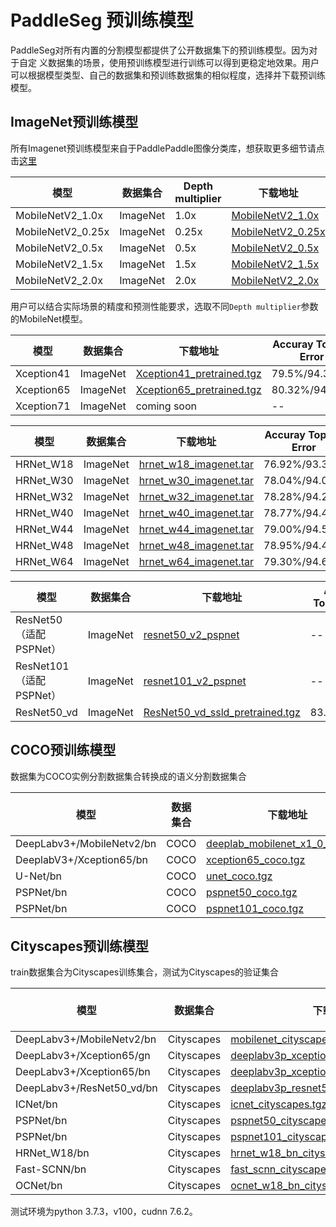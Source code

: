 # PaddleSeg 预训练模型

PaddleSeg对所有内置的分割模型都提供了公开数据集下的预训练模型。因为对于自定
义数据集的场景，使用预训练模型进行训练可以得到更稳定地效果。用户可以根据模型类型、自己的数据集和预训练数据集的相似程度，选择并下载预训练模型。

## ImageNet预训练模型

所有Imagenet预训练模型来自于PaddlePaddle图像分类库，想获取更多细节请点击[这里](https://github.com/PaddlePaddle/models/tree/develop/PaddleCV/image_classification)

| 模型 | 数据集合 | Depth multiplier | 下载地址 | Accuray Top1/5 Error|
|---|---|---|---|---|
| MobileNetV2_1.0x  | ImageNet | 1.0x | [MobileNetV2_1.0x](https://paddle-imagenet-models-name.bj.bcebos.com/MobileNetV2_pretrained.tar) | 72.15%/90.65% |
| MobileNetV2_0.25x | ImageNet | 0.25x |[MobileNetV2_0.25x](https://paddle-imagenet-models-name.bj.bcebos.com/MobileNetV2_x0_25_pretrained.tar) | 53.21%/76.52% |
| MobileNetV2_0.5x  | ImageNet | 0.5x | [MobileNetV2_0.5x](https://paddle-imagenet-models-name.bj.bcebos.com/MobileNetV2_x0_5_pretrained.tar) | 65.03%/85.72% |
| MobileNetV2_1.5x  | ImageNet | 1.5x | [MobileNetV2_1.5x](https://paddle-imagenet-models-name.bj.bcebos.com/MobileNetV2_x1_5_pretrained.tar) | 74.12%/91.67% |
| MobileNetV2_2.0x  | ImageNet | 2.0x | [MobileNetV2_2.0x](https://paddle-imagenet-models-name.bj.bcebos.com/MobileNetV2_x2_0_pretrained.tar) | 75.23%/92.58% |

用户可以结合实际场景的精度和预测性能要求，选取不同`Depth multiplier`参数的MobileNet模型。

| 模型 | 数据集合 | 下载地址 | Accuray Top1/5 Error |
|---|---|---|---|
| Xception41 | ImageNet | [Xception41_pretrained.tgz](https://paddleseg.bj.bcebos.com/models/Xception41_pretrained.tgz) | 79.5%/94.38% |
| Xception65 | ImageNet | [Xception65_pretrained.tgz](https://paddleseg.bj.bcebos.com/models/Xception65_pretrained.tgz) | 80.32%/94.47% |
| Xception71 | ImageNet | coming soon | -- |

| 模型 | 数据集合 | 下载地址 | Accuray Top1/5 Error |
|---|---|---|---|
| HRNet_W18 | ImageNet | [hrnet_w18_imagenet.tar](https://paddleseg.bj.bcebos.com/models/hrnet_w18_imagenet.tar) | 76.92%/93.39% |
| HRNet_W30 | ImageNet | [hrnet_w30_imagenet.tar](https://paddleseg.bj.bcebos.com/models/hrnet_w30_imagenet.tar) | 78.04%/94.02% |
| HRNet_W32 | ImageNet | [hrnet_w32_imagenet.tar](https://paddleseg.bj.bcebos.com/models/hrnet_w32_imagenet.tar) | 78.28%/94.24% |
| HRNet_W40 | ImageNet | [hrnet_w40_imagenet.tar](https://paddleseg.bj.bcebos.com/models/hrnet_w40_imagenet.tar) | 78.77%/94.47% |
| HRNet_W44 | ImageNet | [hrnet_w44_imagenet.tar](https://paddleseg.bj.bcebos.com/models/hrnet_w44_imagenet.tar) | 79.00%/94.51% |
| HRNet_W48 | ImageNet | [hrnet_w48_imagenet.tar](https://paddleseg.bj.bcebos.com/models/hrnet_w48_imagenet.tar) | 78.95%/94.42% |
| HRNet_W64 | ImageNet | [hrnet_w64_imagenet.tar](https://paddleseg.bj.bcebos.com/models/hrnet_w64_imagenet.tar) | 79.30%/94.61% |

| 模型 | 数据集合 | 下载地址 | Accuray Top1/5 Error |
|---|---|---|---|
| ResNet50（适配PSPNet） | ImageNet | [resnet50_v2_pspnet](https://paddleseg.bj.bcebos.com/resnet50_v2_pspnet.tgz)| -- |
| ResNet101（适配PSPNet） | ImageNet | [resnet101_v2_pspnet](https://paddleseg.bj.bcebos.com/resnet101_v2_pspnet.tgz)| -- |
| ResNet50_vd | ImageNet | [ResNet50_vd_ssld_pretrained.tgz](https://paddleseg.bj.bcebos.com/models/ResNet50_vd_ssld_pretrained.tgz) | 83.0%/96.4% |

## COCO预训练模型

数据集为COCO实例分割数据集合转换成的语义分割数据集合

| 模型 | 数据集合 | 下载地址 |Output Strid|multi-scale test| mIoU |
|---|---|---|---|---|---|
| DeepLabv3+/MobileNetv2/bn | COCO |[deeplab_mobilenet_x1_0_coco.tgz](https://bj.bcebos.com/v1/paddleseg/deeplab_mobilenet_x1_0_coco.tgz) | 16 | --| -- |
| DeeplabV3+/Xception65/bn | COCO | [xception65_coco.tgz](https://paddleseg.bj.bcebos.com/models/xception65_coco.tgz)| 16 | -- | -- |
| U-Net/bn | COCO | [unet_coco.tgz](https://paddleseg.bj.bcebos.com/models/unet_coco_v3.tgz) | 16 | -- | -- |
| PSPNet/bn | COCO | [pspnet50_coco.tgz](https://paddleseg.bj.bcebos.com/models/pspnet50_coco.tgz) | 16 | -- | -- |
| PSPNet/bn | COCO | [pspnet101_coco.tgz](https://paddleseg.bj.bcebos.com/models/pspnet101_coco.tgz) | 16 | -- | -- |

## Cityscapes预训练模型

train数据集合为Cityscapes训练集合，测试为Cityscapes的验证集合

| 模型 | 数据集合 | 下载地址 |Output Stride| mutli-scale test| mIoU on val|
|---|---|---|---|---|---|
| DeepLabv3+/MobileNetv2/bn | Cityscapes |[mobilenet_cityscapes.tgz](https://paddleseg.bj.bcebos.com/models/mobilenet_cityscapes.tgz) |16|false| 0.698|
| DeepLabv3+/Xception65/gn  | Cityscapes |[deeplabv3p_xception65_gn_cityscapes.tgz](https://paddleseg.bj.bcebos.com/models/deeplabv3p_xception65_cityscapes.tgz) |16|false| 0.7824 |
| DeepLabv3+/Xception65/bn | Cityscapes |[deeplabv3p_xception65_bn_cityscapes.tgz](https://paddleseg.bj.bcebos.com/models/xception65_bn_cityscapes.tgz) | 16 | false | 0.7930 |
| DeepLabv3+/ResNet50_vd/bn | Cityscapes |[deeplabv3p_resnet50_vd_cityscapes.tgz](https://paddleseg.bj.bcebos.com/models/deeplabv3p_resnet50_vd_cityscapes.tgz) | 16 | false | 0.8006 |
| ICNet/bn | Cityscapes |[icnet_cityscapes.tgz](https://paddleseg.bj.bcebos.com/models/icnet_cityscapes.tar.gz) |16|false| 0.6831 |
| PSPNet/bn | Cityscapes |[pspnet50_cityscapes.tgz](https://paddleseg.bj.bcebos.com/models/pspnet50_cityscapes.tgz) |16|false| 0.7013 |
| PSPNet/bn | Cityscapes |[pspnet101_cityscapes.tgz](https://paddleseg.bj.bcebos.com/models/pspnet101_cityscapes.tgz) |16|false| 0.7734 |
| HRNet_W18/bn | Cityscapes |[hrnet_w18_bn_cityscapes.tgz](https://paddleseg.bj.bcebos.com/models/hrnet_w18_bn_cityscapes.tgz) | 4 | false | 0.7936 |
| Fast-SCNN/bn | Cityscapes |[fast_scnn_cityscapes.tar](https://paddleseg.bj.bcebos.com/models/fast_scnn_cityscape.tar) | 32 | false | 0.6964 |
| OCNet/bn | Cityscapes |[ocnet_w18_bn_cityscapes.tar.gz](https://paddleseg.bj.bcebos.com/models/ocnet_w18_bn_cityscapes.tar.gz) | 4 | false | 0.8023 |
测试环境为python 3.7.3，v100，cudnn 7.6.2。

